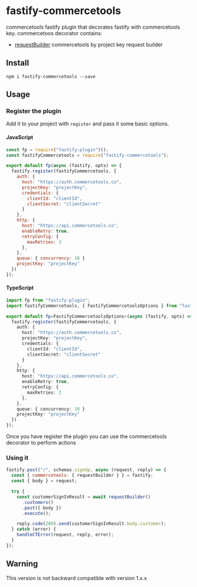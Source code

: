 # fastify-commercetools

commercetools fastify plugin that decorates fastify with commercetools key.
commercetoos decorator contains:

-   [requestBuilder](https://www.npmjs.com/package/@commercetools/platform-sdk) commercetools by project key request builder

## Install

```
npm i fastify-commercetools --save
```

## Usage

### Register the plugin

Add it to your project with `register` and pass it some basic options.

#### JavaScript

```js
const fp = require("fastify-plugin")();
const fastifyCommercetools = require("fastify-commercetools");

export default fp(async (fastify, opts) => {
  fastify.register(fastifyCommercetools, {
    auth: {
      host: "https://auth.commercetools.co",
      projectKey: "projectKey",
      credentials: {
        clientId: "clientId",
        clientSecret: "clientSecret"
      }
    },
    http: {
      host: "https://api.commercetools.co",
      enableRetry: true,
      retryConfig: {
        maxRetries: 3
      },
    },
    queue: { concurrency: 10 }
    projectKey: "projectKey"
  })
});
```

#### TypeScript

```ts
import fp from "fastify-plugin";
import fastifyCommercetools, { FastifyCommercetoolsOptions } from "fastify-commercetools";

export default fp<FastifyCommercetoolsOptions>(async (fastify, opts) => {
  fastify.register(fastifyCommercetools, {
    auth: {
      host: "https://auth.commercetools.co",
      projectKey: "projectKey",
      credentials: {
        clientId: "clientId",
        clientSecret: "clientSecret"
      }
    },
    http: {
      host: "https://api.commercetools.co",
      enableRetry: true,
      retryConfig: {
        maxRetries: 3
      },
    },
    queue: { concurrency: 10 }
    projectKey: "projectKey"
  })
});
```

Once you have register the plugin you can use the commercetools decorator to
perform actions

### Using it

```js
fastify.post("/", schemas.signUp, async (request, reply) => {
  const { commercetools: { requestBuilder } } = fastify;
  const { body } = request;

  try {
    const customerSignInResult = await requestBuilder()
      .customers()
      .post({ body })
      .execute();

    reply.code(200).send(customerSignInResult.body.customer);
  } catch (error) {
    handleCTError(request, reply, error);
  }
});
```

## Warning

This version is not backward compatible with version 1.x.x

